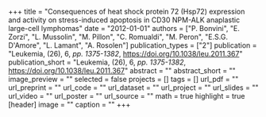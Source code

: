 +++
title = "Consequences of heat shock protein 72 (Hsp72) expression and activity on stress-induced apoptosis in CD30 NPM-ALK anaplastic large-cell lymphomas"
date = "2012-01-01"
authors = ["P. Bonvini", "E. Zorzi", "L. Mussolin", "M. Pillon", "C. Romualdi", "M. Peron", "E.S.G. D'Amore", "L. Lamant", "A. Rosolen"]
publication_types = ["2"]
publication = "Leukemia, (26), 6, _pp. 1375-1382_, https://doi.org/10.1038/leu.2011.367"
publication_short = "Leukemia, (26), 6, _pp. 1375-1382_, https://doi.org/10.1038/leu.2011.367"
abstract = ""
abstract_short = ""
image_preview = ""
selected = false
projects = []
tags = []
url_pdf = ""
url_preprint = ""
url_code = ""
url_dataset = ""
url_project = ""
url_slides = ""
url_video = ""
url_poster = ""
url_source = ""
math = true
highlight = true
[header]
image = ""
caption = ""
+++

